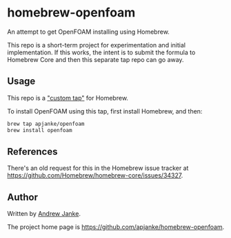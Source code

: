 # homebrew-openfoam

An attempt to get OpenFOAM installing using Homebrew.

This repo is a short-term project for experimentation and initial implementation. If this works, the intent is to submit the formula to Homebrew Core and then this separate tap repo can go away.

## Usage

This repo is a ["custom tap"](https://docs.brew.sh/How-to-Create-and-Maintain-a-Tap) for Homebrew.

To install OpenFOAM using this tap, first install Homebrew, and then:

```bash
brew tap apjanke/openfoam
brew install openfoam
```

## References

There's an old request for this in the Homebrew issue tracker at <https://github.com/Homebrew/homebrew-core/issues/34327>.

## Author

Written by [Andrew Janke](https://apjanke.net).

The project home page is <https://github.com/apjanke/homebrew-openfoam>.
